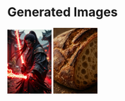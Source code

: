 # Generated Images



<img src="2025_09_20_01_thumb.webp" width="100"/> <img src="2025_09_20_02_thumb.webp" width="100"/>